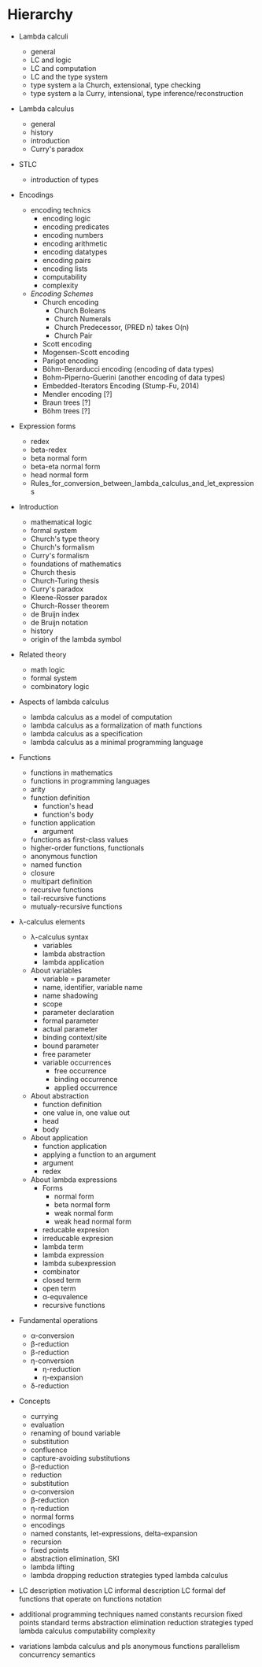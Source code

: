 # Hierarchy

- Lambda calculi
  - general
  - LC and logic
  - LC and computation
  - LC and the type system
  - type system a la Church, extensional, type checking
  - type system a la Curry, intensional, type inference/reconstruction

- Lambda calculus
  - general
  - history
  - introduction
  - Curry's paradox

- STLC
  - introduction of types



* Encodings
  * encoding technics
    - encoding logic
    - encoding predicates
    - encoding numbers
    - encoding arithmetic
    - encoding datatypes
    - encoding pairs
    - encoding lists
    - computability
    - complexity
  * *Encoding Schemes*
    - Church encoding
      - Church Boleans
      - Church Numerals
      - Church Predecessor, (PRED n) takes O(n)
      - Church Pair
    - Scott encoding
    - Mogensen-Scott encoding
    - Parigot encoding
    - Böhm-Berarducci encoding (encoding of data types)
    - Bohm-Piperno-Guerini (another encoding of data types)
    - Embedded-Iterators Encoding (Stump-Fu, 2014)
    - Mendler encoding [?]
    - Braun trees [?]
    - Böhm trees [?]



* Expression forms
  - redex
  - beta-redex
  - beta normal form
  - beta-eta normal form
  - head normal form
  - Rules_for_conversion_between_lambda_calculus_and_let_expressions

* Introduction
  - mathematical logic
  - formal system
  - Church's type theory
  - Church's formalism
  - Curry's formalism
  - foundations of mathematics
  - Church thesis
  - Church-Turing thesis
  - Curry's paradox
  - Kleene-Rosser paradox
  - Church-Rosser theorem
  - de Bruijn index
  - de Bruijn notation
  - history
  - origin of the lambda symbol

* Related theory
  - math logic
  - formal system
  - combinatory logic

* Aspects of lambda calculus
  - lambda calculus as a model of computation
  - lambda calculus as a formalization of math functions
  - lambda calculus as a specification
  - lambda calculus as a minimal programming language

* Functions
  - functions in mathematics
  - functions in programming languages
  - arity
  - function definition
    - function's head
    - function's body
  - function application
    - argument
  - functions as first-class values
  - higher-order functions, functionals
  - anonymous function
  - named function
  - closure
  - multipart definition
  - recursive functions
  - tail-recursive functions
  - mutualy-recursive functions

* λ-calculus elements
  - λ-calculus syntax
    - variables
    - lambda abstraction
    - lambda application
  - About variables
    - variable = parameter
    - name, identifier, variable name
    - name shadowing
    - scope
    - parameter declaration
    - formal parameter
    - actual parameter
    - binding context/site
    - bound parameter
    - free parameter
    - variable occurrences
      - free occurrence
      - binding occurrence
      - applied occurrence
  - About abstraction
    - function definition
    - one value in, one value out
    - head
    - body
  - About application
    - function application
    - applying a function to an argument
    - argument
    - redex
  - About lambda expressions
    - Forms
      - normal form
      - beta normal form
      - weak normal form
      - weak head normal form
    - reducable expresion
    - irreducable expresion
    - lambda term
    - lambda expression
    - lambda subexpression
    - combinator
    - closed term
    - open term
    - α-equvalence
    - recursive functions

* Fundamental operations
  - α-conversion
  - β-reduction
  - β-reduction
  - η-conversion
    - η-reduction
    - η-expansion
  - δ-reduction

* Concepts
  - currying
  - evaluation
  - renaming of bound variable
  - substitution
  - confluence
  - capture-avoiding substitutions
  - β-reduction
  - reduction
  - substitution
  - α-conversion
  - β-reduction
  - η-reduction
  - normal forms
  - encodings
  - named constants, let-expressions, delta-expansion
  - recursion
  - fixed points
  - abstraction elimination, SKI
  - lambda lifting
  - lambda dropping
  reduction strategies
  typed lambda calculus

* LC description
  motivation
  LC informal description
  LC formal def
  functions that operate on functions
  notation

* additional programming techniques
  named constants
  recursion
  fixed points
  standard terms
  abstraction elimination
  reduction strategies
  typed lambda calculus
  computability
  complexity

* variations
  lambda calculus and pls
    anonymous functions
    parallelism
    concurrency
    semantics
